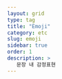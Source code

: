 ```yaml
---
layout: grid
type: tag
title: "Emoji"
category: etc
slug: emoji
sidebar: true
order: 1
description: >
   문장 내 감정표현 
---
```

